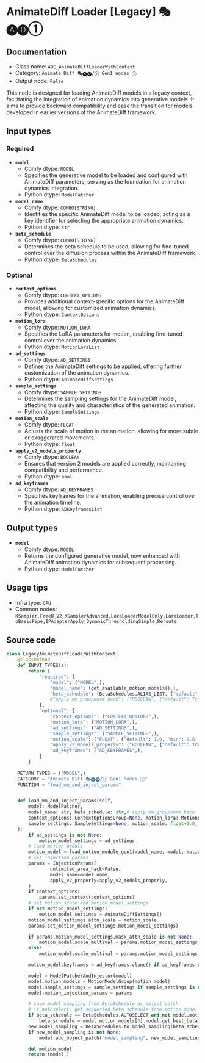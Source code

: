 # AnimateDiff Loader [Legacy] 🎭🅐🅓①
## Documentation
- Class name: `ADE_AnimateDiffLoaderWithContext`
- Category: `Animate Diff 🎭🅐🅓/① Gen1 nodes ①`
- Output node: `False`

This node is designed for loading AnimateDiff models in a legacy context, facilitating the integration of animation dynamics into generative models. It aims to provide backward compatibility and ease the transition for models developed in earlier versions of the AnimateDiff framework.
## Input types
### Required
- **`model`**
    - Comfy dtype: `MODEL`
    - Specifies the generative model to be loaded and configured with AnimateDiff parameters, serving as the foundation for animation dynamics integration.
    - Python dtype: `ModelPatcher`
- **`model_name`**
    - Comfy dtype: `COMBO[STRING]`
    - Identifies the specific AnimateDiff model to be loaded, acting as a key identifier for selecting the appropriate animation dynamics.
    - Python dtype: `str`
- **`beta_schedule`**
    - Comfy dtype: `COMBO[STRING]`
    - Determines the beta schedule to be used, allowing for fine-tuned control over the diffusion process within the AnimateDiff framework.
    - Python dtype: `BetaSchedules`
### Optional
- **`context_options`**
    - Comfy dtype: `CONTEXT_OPTIONS`
    - Provides additional context-specific options for the AnimateDiff model, allowing for customized animation dynamics.
    - Python dtype: `ContextOptions`
- **`motion_lora`**
    - Comfy dtype: `MOTION_LORA`
    - Specifies the LoRA parameters for motion, enabling fine-tuned control over the animation dynamics.
    - Python dtype: `MotionLoraList`
- **`ad_settings`**
    - Comfy dtype: `AD_SETTINGS`
    - Defines the AnimateDiff settings to be applied, offering further customization of the animation dynamics.
    - Python dtype: `AnimateDiffSettings`
- **`sample_settings`**
    - Comfy dtype: `SAMPLE_SETTINGS`
    - Determines the sampling settings for the AnimateDiff model, affecting the quality and characteristics of the generated animation.
    - Python dtype: `SampleSettings`
- **`motion_scale`**
    - Comfy dtype: `FLOAT`
    - Adjusts the scale of motion in the animation, allowing for more subtle or exaggerated movements.
    - Python dtype: `float`
- **`apply_v2_models_properly`**
    - Comfy dtype: `BOOLEAN`
    - Ensures that version 2 models are applied correctly, maintaining compatibility and performance.
    - Python dtype: `bool`
- **`ad_keyframes`**
    - Comfy dtype: `AD_KEYFRAMES`
    - Specifies keyframes for the animation, enabling precise control over the animation timeline.
    - Python dtype: `ADKeyframesList`
## Output types
- **`model`**
    - Comfy dtype: `MODEL`
    - Returns the configured generative model, now enhanced with AnimateDiff animation dynamics for subsequent processing.
    - Python dtype: `ModelPatcher`
## Usage tips
- Infra type: `CPU`
- Common nodes: `KSampler,FreeU_V2,KSamplerAdvanced,LoraLoaderModelOnly,LoraLoader,ToBasicPipe,IPAdapterApply,DynamicThresholdingSimple,Reroute`


## Source code
```python
class LegacyAnimateDiffLoaderWithContext:
    @classmethod
    def INPUT_TYPES(s):
        return {
            "required": {
                "model": ("MODEL",),
                "model_name": (get_available_motion_models(),),
                "beta_schedule": (BetaSchedules.ALIAS_LIST, {"default": BetaSchedules.AUTOSELECT}),
                #"apply_mm_groupnorm_hack": ("BOOLEAN", {"default": True}),
            },
            "optional": {
                "context_options": ("CONTEXT_OPTIONS",),
                "motion_lora": ("MOTION_LORA",),
                "ad_settings": ("AD_SETTINGS",),
                "sample_settings": ("SAMPLE_SETTINGS",),
                "motion_scale": ("FLOAT", {"default": 1.0, "min": 0.0, "step": 0.001}),
                "apply_v2_models_properly": ("BOOLEAN", {"default": True}),
                "ad_keyframes": ("AD_KEYFRAMES",),
            }
        }
    
    RETURN_TYPES = ("MODEL",)
    CATEGORY = "Animate Diff 🎭🅐🅓/① Gen1 nodes ①"
    FUNCTION = "load_mm_and_inject_params"


    def load_mm_and_inject_params(self,
        model: ModelPatcher,
        model_name: str, beta_schedule: str,# apply_mm_groupnorm_hack: bool,
        context_options: ContextOptionsGroup=None, motion_lora: MotionLoraList=None, ad_settings: AnimateDiffSettings=None, motion_model_settings: AnimateDiffSettings=None,
        sample_settings: SampleSettings=None, motion_scale: float=1.0, apply_v2_models_properly: bool=False, ad_keyframes: ADKeyframeGroup=None,
    ):
        if ad_settings is not None:
            motion_model_settings = ad_settings
        # load motion module
        motion_model = load_motion_module_gen1(model_name, model, motion_lora=motion_lora, motion_model_settings=motion_model_settings)
        # set injection params
        params = InjectionParams(
                unlimited_area_hack=False,
                model_name=model_name,
                apply_v2_properly=apply_v2_models_properly,
        )
        if context_options:
            params.set_context(context_options)
        # set motion_scale and motion_model_settings
        if not motion_model_settings:
            motion_model_settings = AnimateDiffSettings()
        motion_model_settings.attn_scale = motion_scale
        params.set_motion_model_settings(motion_model_settings)

        if params.motion_model_settings.mask_attn_scale is not None:
            motion_model.scale_multival = params.motion_model_settings.mask_attn_scale * params.motion_model_settings.attn_scale
        else:
            motion_model.scale_multival = params.motion_model_settings.attn_scale

        motion_model.keyframes = ad_keyframes.clone() if ad_keyframes else ADKeyframeGroup()

        model = ModelPatcherAndInjector(model)
        model.motion_models = MotionModelGroup(motion_model)
        model.sample_settings = sample_settings if sample_settings is not None else SampleSettings()
        model.motion_injection_params = params

        # save model sampling from BetaSchedule as object patch
        # if autoselect, get suggested beta_schedule from motion model
        if beta_schedule == BetaSchedules.AUTOSELECT and not model.motion_models.is_empty():
            beta_schedule = model.motion_models[0].model.get_best_beta_schedule(log=True)
        new_model_sampling = BetaSchedules.to_model_sampling(beta_schedule, model)
        if new_model_sampling is not None:
            model.add_object_patch("model_sampling", new_model_sampling)

        del motion_model
        return (model,)

```
